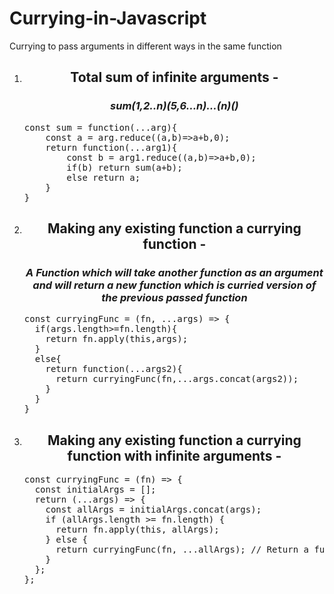 # Currying-in-Javascript
Currying to pass arguments in different ways in the same function
<ol><li><h2 style="text-align:center"> Total sum of infinite arguments - </h2>
<h3 style="text-align:center"><i>sum(1,2..n)(5,6…n)…(n)()</i></h3>
<pre>
const sum = function(...arg){
    const a = arg.reduce((a,b)=>a+b,0);
    return function(...arg1){
        const b = arg1.reduce((a,b)=>a+b,0);
        if(b) return sum(a+b);
        else return a;
    }
}
</pre></li><li><h2 style="text-align:center"> Making any existing function a currying function - </h2><h3 style="text-align:center"><i>A Function which will take another function as an argument and will return a new function which is curried version of the previous passed function</i></h3><pre>
const curryingFunc = (fn, ...args) => {
  if(args.length>=fn.length){
    return fn.apply(this,args);
  }
  else{
    return function(...args2){
      return curryingFunc(fn,...args.concat(args2));
    }
  }
}
</pre></li>
    <li><h2 style="text-align:center"> Making any existing function a currying function with infinite arguments - </h2>
<pre>
const curryingFunc = (fn) => {
  const initialArgs = [];
  return (...args) => {
    const allArgs = initialArgs.concat(args);
    if (allArgs.length >= fn.length) {
      return fn.apply(this, allArgs);
    } else {
      return curryingFunc(fn, ...allArgs); // Return a function for remaining arguments
    }
  };
};</pre></li></ol>
